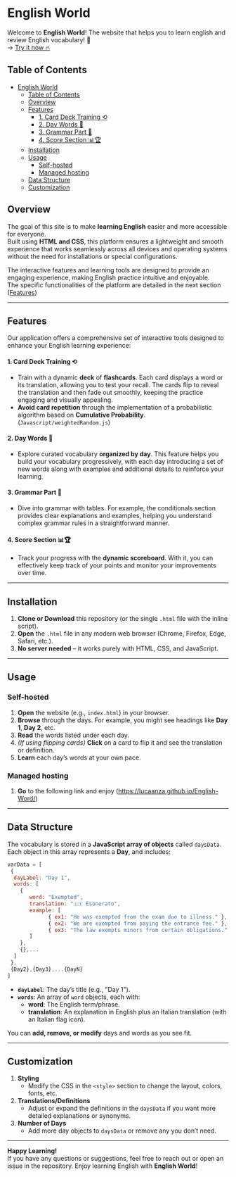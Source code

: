 # English World 

Welcome to **English World**! The website that helps you to learn english and review English vocabulary! 📖  
→ [Try it now 🔥 ](https://lucaanza.github.io/English-Word/)
## Table of Contents
- [English World](#english-world)
  - [Table of Contents](#table-of-contents)
  - [Overview](#overview)
  - [Features](#features)
      - [1. Card Deck Training ⟲](#1-card-deck-training-)
      - [2. Day Words 📅](#2-day-words-)
      - [3. Grammar Part 📖](#3-grammar-part-)
      - [4. Score Section 📊🏆](#4-score-section-)
  - [Installation](#installation)
  - [Usage](#usage)
    - [Self-hosted](#self-hosted)
    - [Managed hosting](#managed-hosting)
  - [Data Structure](#data-structure)
  - [Customization](#customization)


## Overview  

The goal of this site is to make **learning English** easier and more accessible for everyone.  
Built using **HTML and CSS**, this platform ensures a lightweight and smooth experience that works seamlessly across all devices and operating systems without the need for installations or special configurations.  

The interactive features and learning tools are designed to provide an engaging experience, making English practice intuitive and enjoyable.  
The specific functionalities of the platform are detailed in the next section ([Features](#features))


---

## Features

Our application offers a comprehensive set of interactive tools designed to enhance your English learning experience:

#### 1. Card Deck Training ⟲  
- Train with a dynamic **deck** of **flashcards**. Each card displays a word or its translation, allowing you to test your recall. The cards flip to reveal the translation and then fade out smoothly, keeping the practice engaging and visually appealing.
- **Avoid card repetition** through the implementation of a probabilistic algorithm based on **Cumulative Probability**.  (`Javascript/weightedRandom.js`)

#### 2. Day Words 📅  
- Explore curated vocabulary **organized by day**. This feature helps you build your vocabulary progressively, with each day introducing a set of new words along with examples and additional details to reinforce your learning.

#### 3. Grammar Part 📖  
- Dive into grammar with tables. For example, the conditionals section provides clear explanations and examples, helping you understand complex grammar rules in a straightforward manner.

#### 4. Score Section 📊🏆  
- Track your progress with the **dynamic scoreboard**. With it, you can effectively keep track of your points and monitor your improvements over time.

---

## Installation
1. **Clone or Download** this repository (or the single `.html` file with the inline script).
2. **Open** the `.html` file in any modern web browser (Chrome, Firefox, Edge, Safari, etc.).
3. **No server needed** – it works purely with HTML, CSS, and JavaScript.

---

## Usage

### Self-hosted

1. **Open** the website (e.g., `index.html`) in your browser.
2. **Browse** through the days. For example, you might see headings like **Day 1**, **Day 2**, etc.
3. **Read** the words listed under each day.  
4. *(If using flipping cards)* **Click** on a card to flip it and see the translation or definition.  
5. **Learn** each day’s words at your own pace.

### Managed hosting

1. **Go** to the following link and enjoy (https://lucaanza.github.io/English-Word/) 

---

## Data Structure
The vocabulary is stored in a **JavaScript array of objects** called `daysData`. Each object in this array represents a **Day**, and includes:
  ```js
  varData = [
   {
    dayLabel: "Day 1",
    words: [
      { 
         word: "Exempted",
         translation: "🇮🇹 Esonerato",
         example: [
               { ex1: "He was exempted from the exam due to illness." },
               { ex2: "We are exempted from paying the entrance fee." },
               { ex3: "The law exempts minors from certain obligations." }
         ]
      },
      {},...
    ]
   },
   {Day2},{Day3},...{DayN}
  ]
  ```
- **`dayLabel`**: The day’s title (e.g., "Day 1").  
- **`words`**: An array of `word` objects, each with:
  - **word**: The English term/phrase.
  - **translation**: An explanation in English plus an Italian translation (with an Italian flag icon).

You can **add, remove, or modify** days and words as you see fit.

---

## Customization
1. **Styling**  
   - Modify the CSS in the `<style>` section to change the layout, colors, fonts, etc.
2. **Translations/Definitions**  
   - Adjust or expand the definitions in the `daysData` if you want more detailed explanations or synonyms.
3. **Number of Days**  
   - Add more day objects to `daysData` or remove any you don’t need.

---

**Happy Learning!**  
If you have any questions or suggestions, feel free to reach out or open an issue in the repository. Enjoy learning English with **English World**!